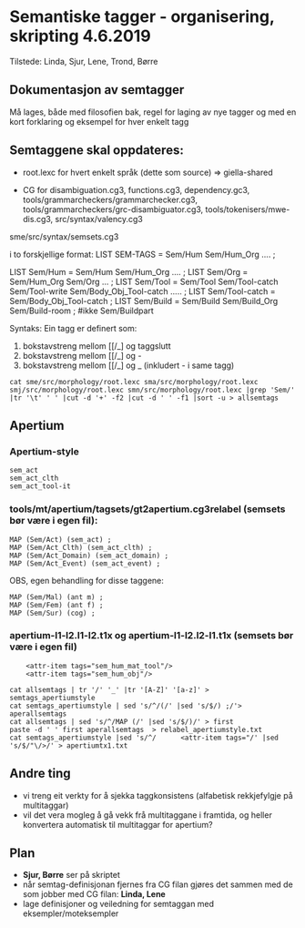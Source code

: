 # Semantiske tagger - organisering, skripting 4.6.2019

Tilstede: Linda, Sjur, Lene, Trond, Børre

## Dokumentasjon av semtagger
Må lages, både med filosofien bak, regel for laging av nye tagger og med en kort forklaring og eksempel for hver enkelt tagg

## Semtaggene skal oppdateres:

* root.lexc for hvert enkelt språk (dette som source) => giella-shared

* CG for disambiguation.cg3, functions.cg3, dependency.gc3, tools/grammarcheckers/grammarchecker.cg3, tools/grammarcheckers/grc-disambiguator.cg3, tools/tokenisers/mwe-dis.cg3, src/syntax/valency.cg3

sme/src/syntax/semsets.cg3

i to forskjellige format:
LIST SEM-TAGS = Sem/Hum Sem/Hum_Org .... ;

LIST Sem/Hum = Sem/Hum Sem/Hum_Org .... ;
LIST Sem/Org = Sem/Hum_Org Sem/Org ... ;
LIST Sem/Tool = Sem/Tool Sem/Tool-catch Sem/Tool-write Sem/Body_Obj_Tool-catch ..... ;
LIST Sem/Tool-catch = Sem/Body_Obj_Tool-catch ;
LIST Sem/Build = Sem/Build Sem/Build_Org Sem/Build-room ;  #ikke Sem/Buildpart

Syntaks: Ein tagg er definert som:

1. bokstavstreng mellom [[/_] og taggslutt
1. bokstavstreng mellom [[/_] og -
1. bokstavstreng mellom [[/_] og _ (inkludert - i same tagg)

```
cat sme/src/morphology/root.lexc sma/src/morphology/root.lexc smj/src/morphology/root.lexc smn/src/morphology/root.lexc |grep 'Sem/' |tr '\t' ' ' |cut -d '+' -f2 |cut -d ' ' -f1 |sort -u > allsemtags
```

## Apertium

### Apertium-style
```
sem_act
sem_act_clth
sem_act_tool-it
```

### tools/mt/apertium/tagsets/gt2apertium.cg3relabel (semsets bør være i egen fil):
```
MAP (Sem/Act) (sem_act) ;
MAP (Sem/Act_Clth) (sem_act_clth) ;
MAP (Sem/Act_Domain) (sem_act_domain) ;
MAP (Sem/Act_Event) (sem_act_event) ;
```

OBS, egen behandling for disse taggene:
```
MAP (Sem/Mal) (ant m) ;
MAP (Sem/Fem) (ant f) ;
MAP (Sem/Sur) (cog) ;
```

### apertium-l1-l2.l1-l2.t1x og apertium-l1-l2.l2-l1.t1x (semsets bør være i egen fil)
```
    <attr-item tags="sem_hum_mat_tool"/>
    <attr-item tags="sem_hum_obj"/>
```

```
cat allsemtags | tr '/' '_' |tr '[A-Z]' '[a-z]' > semtags_apertiumstyle
cat semtags_apertiumstyle | sed 's/^/(/' |sed 's/$/) ;/'> aperallsemtags
cat allsemtags | sed 's/^/MAP (/' |sed 's/$/)/' > first
paste -d ' ' first aperallsemtags  > relabel_apertiumstyle.txt
cat semtags_apertiumstyle |sed 's/^/      <attr-item tags="/' |sed 's/$/"\/>/' > apertiumtx1.txt
```

##  Andre ting

* vi treng eit verkty for å sjekka taggkonsistens (alfabetisk rekkjefylgje på multitaggar)
* vil det vera mogleg å gå vekk frå multitaggane i framtida, og heller konvertera automatisk til multitaggar for apertium?

##  Plan

* **Sjur, Børre** ser på skriptet
* når semtag-definisjonan fjernes fra CG filan gjøres det sammen med de som jobber med CG filan: **Linda, Lene**
* lage definisjoner og veiledning for semtaggan med eksempler/moteksempler
